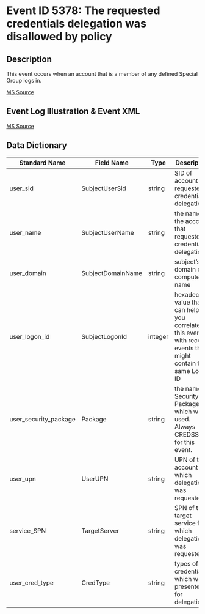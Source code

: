 # Event ID 5378: The requested credentials delegation was disallowed by policy

## Description

This event occurs when an account that is a member of any defined Special Group logs in.

[MS Source](https://github.com/MicrosoftDocs/windows-itpro-docs/blob/master/windows/security/threat-protection/auditing/event-5378.md)

## Event Log Illustration & Event XML

[MS Source](https://github.com/MicrosoftDocs/windows-itpro-docs/blob/master/windows/security/threat-protection/auditing/event-5378.md)

## Data Dictionary

|	Standard Name	| Field Name |	Type	|	Description	|	Sample Value	|
|	----------------	|	----------------	|	----------------	|	----------------	|	----------------	|
|	user_sid	|	SubjectUserSid	|	string	|	SID of account that requested credentials delegation.	|	S-1-5-21-3457937927-2839227994-823803824-1104	|
|	user_name	|	SubjectUserName	|	string	|	the name of the account that requested credentials delegation.	|	dadmin	|
|	user_domain	|	SubjectDomainName	|	string	|	subject’s domain or computer name	|	CONTOSO	|
|	user_logon_id	|	SubjectLogonId	|	integer	|	hexadecimal value that can help you correlate this event with recent events that might contain the same Logon ID	|	0x2b1e04	|
|	user_security_package	|	Package	|	string	|	the name of Security Package which was used. Always CREDSSP for this event.	|	CREDSSP	|
|	user_upn	|	UserUPN	|	string	|	UPN of the account for which delegation was requested.	|	dadmin@contoso	|
|	service_SPN	|	TargetServer	|	string	|	SPN of the target service for which delegation was requested.	|	WSMAN/dc01.contoso.local	|
|	user_cred_type	|	CredType	|	string	|	types of credentials which were presented for delegation	|	%%8098	|